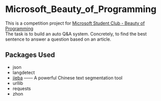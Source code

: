 # Microsoft_Beauty_of_Programming

This is a competition project for [Microsoft Student Club - Beauty of Programming](http://studentclub.msra.cn/bop2017/)<br>
The task is to build an auto Q&A system. Concretely, to find the best sentence to answer a question based on an article.<br>

## Packages Used
* json
* langdetect
* [jieba](https://github.com/fxsjy/jieba) –––– A powerful Chinese text segmentation tool
* urllib
* requests
* zhon
